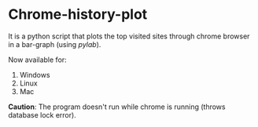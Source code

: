 # Chrome-history-plot
It is a python script that plots the top visited sites through chrome browser in a bar-graph (using <i>pylab</i>).

Now available for:
1. Windows
2. Linux
3. Mac

<b>Caution</b>: The program doesn't run while chrome is running (throws database lock error).
